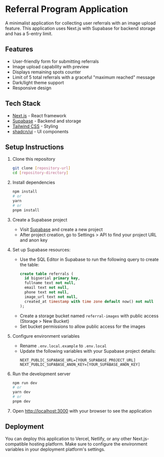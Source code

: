 # Referral Program Application

A minimalist application for collecting user referrals with an image upload feature. This application uses Next.js with Supabase for backend storage and has a 5-entry limit.

## Features

- User-friendly form for submitting referrals
- Image upload capability with preview
- Displays remaining spots counter
- Limit of 5 total referrals with a graceful "maximum reached" message
- Dark/light theme support
- Responsive design

## Tech Stack

- [Next.js](https://nextjs.org/) - React framework
- [Supabase](https://supabase.com/) - Backend and storage
- [Tailwind CSS](https://tailwindcss.com/) - Styling
- [shadcn/ui](https://ui.shadcn.com/) - UI components

## Setup Instructions

1. Clone this repository

   ```bash
   git clone [repository-url]
   cd [repository-directory]
   ```

2. Install dependencies

   ```bash
   npm install
   # or
   yarn
   # or
   pnpm install
   ```

3. Create a Supabase project
   - Visit [Supabase](https://app.supabase.com/) and create a new project
   - After project creation, go to Settings > API to find your project URL and anon key

4. Set up Supabase resources:
   - Use the SQL Editor in Supabase to run the following query to create the table:
     ```sql
     create table referrals (
       id bigserial primary key,
       fullname text not null,
       email text not null,
       phone text not null,
       image_url text not null,
       created_at timestamp with time zone default now() not null
     );
     ```
   - Create a storage bucket named `referral-images` with public access (Storage > New Bucket)
   - Set bucket permissions to allow public access for the images

5. Configure environment variables
   - Rename `.env.local.example` to `.env.local`
   - Update the following variables with your Supabase project details:
     ```
     NEXT_PUBLIC_SUPABASE_URL=[YOUR_SUPABASE_PROJECT_URL]
     NEXT_PUBLIC_SUPABASE_ANON_KEY=[YOUR_SUPABASE_ANON_KEY]
     ```

6. Run the development server

   ```bash
   npm run dev
   # or
   yarn dev
   # or
   pnpm dev
   ```

7. Open [http://localhost:3000](http://localhost:3000) with your browser to see the application

## Deployment

You can deploy this application to Vercel, Netlify, or any other Next.js-compatible hosting platform. Make sure to configure the environment variables in your deployment platform's settings.
